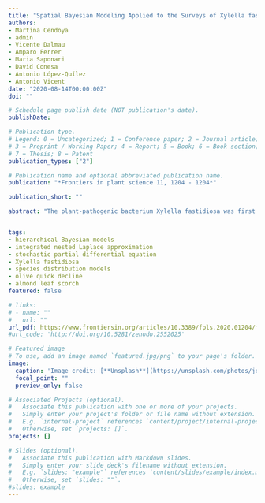 ```yaml
---
title: "Spatial Bayesian Modeling Applied to the Surveys of Xylella fastidiosa in Alicante (Spain) and Apulia (Italy)"
authors:
- Martina Cendoya
- admin 
- Vicente Dalmau
- Amparo Ferrer
- Maria Saponari
- David Conesa
- Antonio López-Quílez
- Antonio Vicent
date: "2020-08-14T00:00:00Z"
doi: ""

# Schedule page publish date (NOT publication's date).
publishDate: 

# Publication type.
# Legend: 0 = Uncategorized; 1 = Conference paper; 2 = Journal article;
# 3 = Preprint / Working Paper; 4 = Report; 5 = Book; 6 = Book section;
# 7 = Thesis; 8 = Patent
publication_types: ["2"]

# Publication name and optional abbreviated publication name.
publication: "*Frontiers in plant science 11, 1204 - 1204*"

publication_short: ""

abstract: "The plant-pathogenic bacterium Xylella fastidiosa was first reported in Europe in 2013, in the province of Lecce, Italy, where extensive areas were affected by the olive quick decline syndrome, caused by the subsp. pauca. In Alicante, Spain, almond leaf scorch, caused by X. fastidiosa subsp. multiplex, was detected in 2017. The effects of climatic and spatial factors on the geographic distribution of X. fastidiosa in these two infested regions in Europe were studied. The presence/absence data of X. fastidiosa in the official surveys were analyzed using Bayesian hierarchical models through the integrated nested Laplace approximation (INLA) methodology. Climatic covariates were obtained from the WorldClim v.2 database. A categorical variable was also included according to Purcell’s minimum winter temperature thresholds for the risk of occurrence of Pierce’s disease of grapevine, caused by X. fastidiosa subsp. fastidiosa. In Alicante, data were presented aggregated on a 1 km grid (lattice data), where the spatial effect was included in the model through a conditional autoregressive structure. In Lecce, data were observed at continuous locations occurring within a defined spatial domain (geostatistical data). Therefore, the spatial effect was included via the stochastic partial differential equation approach. In Alicante, the pathogen was detected in all four of Purcell’s categories, illustrating the environmental plasticity of the subsp. multiplex. Here, none of the climatic covariates were retained in the selected model. Only two of Purcell’s categories were represented in Lecce. The mean diurnal range (bio2) and the mean temperature of the wettest quarter (bio8) were retained in the selected model, with a negative relationship with the presence of the pathogen. However, this may be due to the heterogeneous sampling distribution having a confounding effect with the climatic covariates. In both regions, the spatial structure had a strong influence on the models, but not the climatic covariates. Therefore, pathogen distribution was largely defined by the spatial relationship between geographic locations. This substantial contribution of the spatial effect in the models might indicate that the current extent of X. fastidiosa in the study regions had arisen from a single focus or from several foci, which have been coalesced."


tags:
- hierarchical Bayesian models
- integrated nested Laplace approximation
- stochastic partial differential equation
- Xylella fastidiosa
- species distribution models
- olive quick decline
- almond leaf scorch
featured: false

# links:
# - name: ""
#   url: ""
url_pdf: https://www.frontiersin.org/articles/10.3389/fpls.2020.01204/full
#url_code: 'http://doi.org/10.5281/zenodo.2552025'

# Featured image
# To use, add an image named `featured.jpg/png` to your page's folder. 
image:
  caption: 'Image credit: [**Unsplash**](https://unsplash.com/photos/jdD8gXaTZsc)'
  focal_point: ""
  preview_only: false

# Associated Projects (optional).
#   Associate this publication with one or more of your projects.
#   Simply enter your project's folder or file name without extension.
#   E.g. `internal-project` references `content/project/internal-project/index.md`.
#   Otherwise, set `projects: []`.
projects: []

# Slides (optional).
#   Associate this publication with Markdown slides.
#   Simply enter your slide deck's filename without extension.
#   E.g. `slides: "example"` references `content/slides/example/index.md`.
#   Otherwise, set `slides: ""`.
#slides: example
---
```



